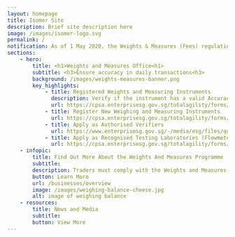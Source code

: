 ```yaml
---
layout: homepage
title: Isomer Site
description: Brief site description here
image: /images/isomer-logo.svg
permalink: /
notification: As of 1 May 2020, the Weights & Measures (Fees) regulations have been revised to reflect the lowered costs of verifying weighing and measuring instruments. To learn more, click <a href= "/news-and-media/circulars/changes-to-the-weights-and-measures-fee"> here</a>.
sections:
    - hero:
        title: <h1>Weights and Measures Office<h1>
        subtitle: <h3>Ensure accuracy in daily transactions<h3>
        background: /images/weights-measures-banner.png
        key_highlights:
            - title: Registered Weights and Measuring Instruments
              description: Verify if the instrument has a valid Accuracy Label
              url: https://cpsa.enterprisesg.gov.sg/totalagility/forms/custom/publicsite/login.html
            - title: Register New Weighing and Measuring Instruments 
              url: https://cpsa.enterprisesg.gov.sg/totalagility/forms/cpssite/PublicTermsAndCondition.form?STR_FORM=PatternRegistration%20Submit.form
            - title: Apply as Authorised Verifiers 
              url: https://www.enterprisesg.gov.sg/-/media/esg/files/quality-and-standards/consumer-protection/for-suppliers/weights-and-measures/appln_for_designation_as_av.pdf?la=en
            - title: Apply as Recognised Testing Laboratories (Flowmeter)
              url: https://cpsa.enterprisesg.gov.sg/totalagility/forms/cpssite/PublicTermsAndCondition.form?STR_FORM=DesnApplicationWMPRTL.form%3FAT%3D1
    - infopic:
        title: Find Out More About the Weights And Measures Programme
        subtitle: 
        description: Traders must comply with the Weights and Measures Act to ensure accurate transactions and give consumers peace of mind knowing that they get what they pay for.
        button: Learn More
        url: /businesses/overview
        image: /images/weighing-balance-cheese.jpg
        alt: image of weighing balance
    - resources:
        title: News and Media
        subtitle:
        button: View More
---
```


